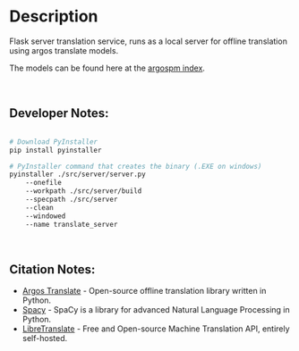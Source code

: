 # Description

Flask server translation service, runs as a local server for offline translation using argos translate models.

The models can be found here at the [argospm index](https://www.argosopentech.com/argospm/index/).

</br>

## Developer Notes:

```bash

# Download PyInstaller
pip install pyinstaller

# PyInstaller command that creates the binary (.EXE on windows)
pyinstaller ./src/server/server.py
    --onefile
    --workpath ./src/server/build
    --specpath ./src/server
    --clean
    --windowed
    --name translate_server

```

</br>

## Citation Notes:
- [Argos Translate](https://github.com/argosopentech/argos-translate) - Open-source offline translation library written in Python.
- [Spacy](https://github.com/explosion/spaCy) - SpaCy is a library for advanced Natural Language Processing in Python.
- [LibreTranslate](https://github.com/LibreTranslate) - Free and Open-source Machine Translation API, entirely self-hosted.
